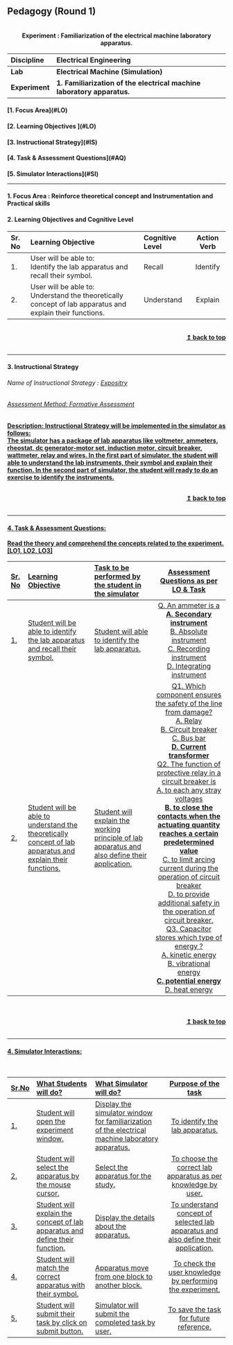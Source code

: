 ## Pedagogy (Round 1)
<p align="center">


<br>
<b> Experiment : Familiarization of the electrical machine laboratory apparatus. <a name="top"></a> <br>
</p>

<b>Discipline | <b> Electrical Engineering
:--|:--|
<b> Lab | <b> Electrical Machine (Simulation)
<b> Experiment|     <b> 1. 	Familiarization of the electrical machine laboratory apparatus.


<h4> [1. Focus Area](#LO)
<h4> [2. Learning Objectives ](#LO)
<h4> [3. Instructional Strategy](#IS)
<h4> [4. Task & Assessment Questions](#AQ)
<h4> [5. Simulator Interactions](#SI)
<hr>

<a name="LO"></a>
#### 1. Focus Area : Reinforce theoretical concept and Instrumentation and Practical skills

#### 2. Learning Objectives and Cognitive Level


Sr. No |	Learning Objective	| Cognitive Level | Action Verb
:--|:--|:--|:-:
1.| User will be able to: <br>Identify the lab apparatus and recall their symbol.| Recall | Identify 
2.| User will be able to: <br>Understand the theoretically concept of lab apparatus and explain their functions. | Understand | Explain


<br/>
<div align="right">
    <b><a href="#top">↥ back to top</a></b>
</div>
<br/>
<hr>

<a name="IS"></a>
#### 3. Instructional Strategy
###### Name of Instructional Strategy  :    <u> Expositry
###### Assessment Method: Formative Assessment

<u> <b>Description: </b> Instructional Strategy will be implemented in the simulator as follows: </u>
<br>
 The simulator has a package of lab apparatus like voltmeter, ammeters, rheostat, dc generator-motor set, induction motor, circuit breaker, wattmeter, relay and wires. In the first part of simulator, the student will able to understand the lab instruments, their symbol and explain their function. In the second part of simulator, the student will ready to do an exercise to identify the instruments. 

<br/>
<div align="right">
    <b><a href="#top">↥ back to top</a></b>
</div>
<br/>
<hr>

<a name="AQ"></a>
#### 4. Task & Assessment Questions:

Read the theory and comprehend the concepts related to the experiment. [LO1, LO2, LO3]
<br>

Sr. No |	Learning Objective	| Task to be performed by <br> the student  in the simulator | Assessment Questions as per LO & Task
:--|:--|:--|:-:
1.| Student will be able to identify the lab apparatus and recall their symbol. <br>  | Student will able to identify the lab apparatus. <br>  |Q. An ammeter is a <br><b>  A. Secondary instrument</b><br> B. Absolute instrument <br> C. Recording instrument <br> D. Integrating instrument
2.|Student will be able to understand the theoretically concept of lab apparatus and explain their functions. | Student will explain the working principle of lab apparatus and also define their application. <br> | Q1. Which component ensures the safety of the line from damage? <br> A. Relay <br> B. Circuit breaker <br> C. Bus bar <br> <b> D. Current transformer </b> <br> Q2. The function of protective relay in a circuit breaker is <br> A. to each any stray voltages <br><b> B. to close the contacts when the actuating quantity reaches a certain predetermined value</b> <br> C. to limit arcing current during the operation of circuit breaker <br> D. to provide additional safety in the operation of circuit breaker.<br> Q3. Capacitor stores which type of energy ? <br> A. kinetic energy <br> B. vibrational energy <br> <b>C. potential energy </b><br> D. heat energy 


 <br>


<br/>
<div align="right">
    <b><a href="#top">↥ back to top</a></b>
</div>
<br/>
<hr>

<a name="SI"></a>

#### 4. Simulator Interactions:
<br>

Sr.No | What Students will do? |	What Simulator will do?	| Purpose of the task
:--|:--|:--|:--:
1.| Student will open the experiment window.  <br> | Display the simulator window for familiarization of the electrical machine laboratory apparatus. <br> |To identify the lab apparatus.
2.| Student will select the apparatus by the mouse cursor. <br>  | Select the apparatus for the study. <br>  | To choose the correct lab apparatus as per knowledge by user.
3.| Student will explain the concept of lab apparatus and define their function. <br>  |  Display the details about the apparatus.<br>  |To understand concept of selected lab apparatus and also define their application.
4.| Student will match the correct apparatus with their symbol. <br>  | Apparatus move from one block to another block. <br>  | To check the user knowledge by performing the experiment.
5.| Student will submit their task by click on submit button. <br>  |  Simulator will submit the completed task by user.<br>  |To save the task for future reference. 